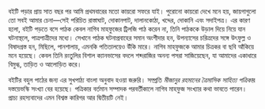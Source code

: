 বইটি পড়ার প্রায় সাত বছর পর আমি প্রথমবারের মতো কায়রো সফরে যাই। পুরোনো কায়রো দেখে মনে হয়, জায়গাগুলো তো সবই আমার চেনা—সেই পরিচিত রাস্তাঘাট, দোকানপাট, দালানকোঠা, খদ্দের, দোকানি এবং সদাইপত্র। এর কারণ হলো, বইটি পড়তে বসে পাঠক কেবল নাগিব মাহফুজের ট্রিলজি পাঠ করেন না, তিনি পাঠককে উড়াল দিয়ে নিয়ে যান ঘটনাস্থলে, পাত্রপাত্রীদের মধ্যে। সেখানে পাঠক ঘটনাপ্রবাহের সমান অংশীদার হন, উপন্যাসের চরিত্রদের সঙ্গে উৎফুল্ল ও বিষাদগ্রস্ত হন, মিছিলে, পানশালায়, এমনকি পতিতালয়েও উঁকি মারে। নাগিব মাহফুজকে আমার চিত্রকর বা ছবি আঁকিয়ে মনে হয়েছে। কেবল তিনি রংতুলির বিশাল ক্যানভাসের বদলে শব্দরাজির অনন্য পসরা সাজিয়েছেন, যা আমাদের একাধারে বিমুগ্ধ, তাড়িত ও আলোড়িত করে।

বইটির বহুল পাঠের জন্য এর সুখপাঠ্য বাংলা অনুবাদ হওয়া জরুরি। সম্প্রতি *মীজানুর রহমানের ত্রৈমাসিক সাহিত্য পত্রিকা*র দস্তয়েভস্কি সংখ্যা বের হয়েছে। পত্রিকার বর্তমান সম্পাদক পরবর্তীকালে নাগিব মাহফুজ সংখ্যার কথা ভাবতে পারেন। প্রাচ্য রহস্যবাদের এমন বিশ্বস্ত কারিগর আর দ্বিতীয়টি নেই।
